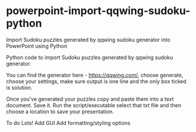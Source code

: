 # powerpoint-import-qqwing-sudoku-python
Import Sudoku puzzles generated by qqwing sudoku generator into PowerPoint using Python

Python code to import Sudoku puzzles generated by qqwing sudoku generator.

You can find the generator here - https://qqwing.com/, choose generate, choose your settings, make sure output is one line and the only box ticked is solution.

Once you've generated your puzzles copy and paste them into a text document. Save it. Run the script/executable select that txt file and then choose a location to save your presentation.

To do
Lots!
Add GUI
Add formatting/styling options
